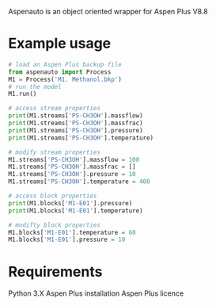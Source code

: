 Aspenauto is an object oriented wrapper for Aspen Plus V8.8



# Example usage
```python
# load an Aspen Plus backup file
from aspenauto import Process
M1 = Process('M1. Methanol.bkp')
# run the model
M1.run()

# access stream properties
print(M1.streams['PS-CH3OH'].massflow)
print(M1.streams['PS-CH3OH'].massfrac)
print(M1.streams['PS-CH3OH'].pressure)
print(M1.streams['PS-CH3OH'].temperature)

# modify stream properties
M1.streams['PS-CH3OH'].massflow = 100
M1.streams['PS-CH3OH'].massfrac = []
M1.streams['PS-CH3OH'].pressure = 10
M1.streams['PS-CH3OH'].temperature = 400

# access block properties
print(M1.blocks['M1-E01'].pressure)
print(M1.blocks['M1-E01'].temperature)

# modifty block properties
M1.blocks['M1-E01'].temperature = 60
M1.blocks['M1-E01'].pressure = 10
```

# Requirements
Python 3.X
Aspen Plus installation
Aspen Plus licence

